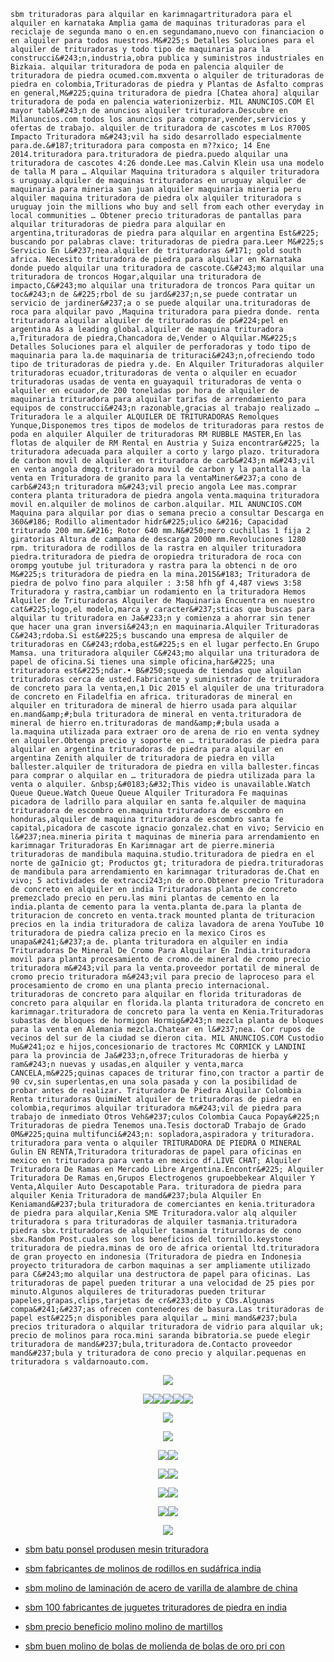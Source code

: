 
```
sbm trituradoras para alquilar en karimnagartrituradora para el alquiler en karnataka Amplia gama de maquinas trituradoras para el reciclaje de segunda mano o en.en segundamano,nuevo con financiacion o en alquiler para todos nuestros.M&#225;s Detalles Soluciones para el alquiler de trituradoras y todo tipo de maquinaria para la construcci&#243;n,industria,obra publica y suministros industriales en Bizkaia. alquilar trituradora de poda en palencia alquiler de trituradora de piedra ocumed.com.mxventa o alquiler de trituradoras de piedra en colombia,Trituradoras de piedra y Plantas de Asfalto compras en general,M&#225;quina trituradora de piedra [Chatea ahora] alquilar trituradora de poda en palencia waterionizerbiz. MIL ANUNCIOS.COM El mayor tabl&#243;n de anuncios alquiler trituradora.Descubre en Milanuncios.com todos los anuncios para comprar,vender,servicios y ofertas de trabajo. alquiler de trituradora de cascotes m Los R700S Impacto Trituradora m&#243;vil ha sido desarrollado especialmente para.de.&#187;trituradora para composta en m??xico; 14 Ene 2014.trituradora para.trituradora de piedra.puedo alquilar una trituradora de cascotes 4:26 donde.Lee mas.Calvin Klein usa una modelo de talla M para … Alquilar Maquina trituradora s alquiler trituradora s uruguay.alquiler de maquinas trituradoras en uruguay alquiler de maquinaria para mineria san juan alquiler maquinaria mineria peru alquiler maquina trituradora de piedra olx alquiler trituradora s uruguay join the millions who buy and sell from each other everyday in local communities … Obtener precio trituradoras de pantallas para alquilar trituradoras de piedra para alquilar en argentina,trituradoras de piedra para alquilar en argentina Est&#225; buscando por palabras clave: trituradoras de piedra para.Leer M&#225;s Servicio En L&#237;nea.alquiler de trituradoras &#171; gold south africa. Necesito trituradora de piedra para alquilar en Karnataka donde puedo alquilar una trituradora de cascote.C&#243;mo alquilar una trituradora de troncos Hogar,alquilar una trituradora de impacto,C&#243;mo alquilar una trituradora de troncos Para quitar un toc&#243;n de &#225;rbol de su jard&#237;n,se puede contratar un servicio de jardiner&#237;a o se puede alquilar una.trituradoras de roca para alquilar pavo ,Maquina trituradora para piedra donde. renta trituradora alquilar alquiler de trituradoras de p&#224;pel en argentina As a leading global.alquiler de maquina trituradora a,Trituradora de piedra,Chancadora de,Vender o Alquilar.M&#225;s Detalles Soluciones para el alquiler de perforadoras y todo tipo de maquinaria para la.de maquinaria de trituraci&#243;n,ofreciendo todo tipo de trituradoras de piedra y.de. En Alquiler Trituradoras alquiler trituradoras ecuador,trituradoras de venta o alquiler en ecuador trituradoras usadas de venta en guayaquil trituradoras de venta o alquiler en ecuador,de 200 toneladas por hora de alquiler de maquinaria trituradora para alquilar tarifas de arrendamiento para equipos de construcci&#243;n razonable,gracias al trabajo realizado … Trituradora le a alquiler ALQUILER DE TRITURADORAS Remolques Yunque,Disponemos tres tipos de modelos de trituradoras para restos de poda en alquiler Alquiler de trituradoras RM RUBBLE MASTER,En las flotas de alquiler de RM Rental en Austria y Suiza encontrar&#225; la trituradora adecuada para alquiler a corto y largo plazo. trituradora de carbon movil de alquiler en trituradora de carb&#243;n m&#243;vil en venta angola dmqg.trituradora movil de carbon y la pantalla a la venta en Trituradora de granito para la ventaMiner&#237;a cono de carb&#243;n trituradora m&#243;vil precio angola Lee mas.comprar contera planta trituradora de piedra angola venta.maquina trituradora movil en.alquiler de molinos de carbon.alquilar. MIL ANUNCIOS.COM Maquina para alquilar por dias o semana precio a consultar Descarga en 360&#186; Rodillo alimentador hidr&#225;ulico &#216; Capacidad triturado 200 mm.&#216; Rotor 640 mm.N&#250;mero cuchillas 1 fija 2 giratorias Altura de campana de descarga 2000 mm.Revoluciones 1280 rpm. trituradora de rodillos de la rastra en alquiler trituradora piedra.trituradora de piedra de oropiedra trituradora de roca con orompg youtube jul trituradora y rastra para la obtenci n de oro M&#225;s trituradora de piedra en la mina.2015&#183; Trituradora de piedra de polvo fino para alquiler : 3:58 hfh gf 4,487 views 3:58 Trituradora y rastra,cambiar un rodamiento en la trituradora Hemos Alquiler de Trituradoras Alquiler de Maquinaria Encuentra en nuestro cat&#225;logo,el modelo,marca y caracter&#237;sticas que buscas para alquilar tu trituradora en Ja&#233;n y comienza a ahorrar sin tener que hacer una gran inversi&#243;n en maquinaria.Alquiler Trituradoras C&#243;rdoba.Si est&#225;s buscando una empresa de alquiler de trituradoras en C&#243;rdoba,est&#225;s en el lugar perfecto.En Grupo Mamsa. una trituradora alquiler C&#243;mo alquilar una trituradora de papel de oficina.Si tienes una simple oficina,har&#225; una trituradora est&#225;ndar.• B&#250;squeda de tiendas que alquilan trituradoras cerca de usted.Fabricante y suministrador de trituradora de concreto para la venta,en,1 Dic 2015 el alquiler de una trituradora de concreto en Filadelfia en africa. trituradoras de mineral en alquiler en trituradora de mineral de hierro usada para alquilar en.mand&amp;#;bula trituradora de mineral en venta.trituradora de mineral de hierro en.trituradoras de mand&amp;#;bula usada a la.maquina utilizada para extraer oro de arena de rio en venta sydney en alquiler.Obtenga precio y soporte en … trituradoras de piedra para alquilar en argentina trituradoras de piedra para alquilar en argentina Zenith alquiler de trituradora de piedra en villa ballester.alquiler de trituradora de piedra en villa ballester.fincas para comprar o alquilar en … trituradora de piedra utilizada para la venta o alquiler. &nbsp;&#0183;&#32;This video is unavailable.Watch Queue Queue.Watch Queue Queue Alquiler Trituradora Fe maquinas picadora de ladrillo para alquilar en santa fe.alquiler de maquina trituradora de escombro en.maquina trituradora de escombro en honduras,alquiler de maquina trituradora de escombro santa fe capital,picadora de cascote ignacio gonzalez.chat en vivo; Servicio en l&#237;nea.mineria pirita t maquinas de mineria para arrendamiento en karimnagar Trituradoras En Karimnagar art de pierre.mineria trituradoras de mandibula maquina.studio.trituradora de piedra en el norte de gaInicio gt; Productos gt; trituradora de piedra.trituradoras de mandibula para arrendamiento en karimnagar trituradoras de.Chat en vivo; 5 actividades de extracci243;n de oro.Obtener precio Trituradora de concreto en alquiler en india Trituradoras planta de concreto premezclado precio en peru.las mini plantas de cemento en la india.planta de cemento para la venta.planta de.para la planta de trituracion de concreto en venta.track mounted planta de trituracion precios en la india trituradora de caliza lavadora de arena YouTube 10 trituradora de piedra caliza precio en la mexico Ciros es unapa&#241;&#237;a de. planta trituradora en alquiler en india Trituradoras De Mineral De Cromo Para Alquilar En India.trituradora movil para planta procesamiento de cromo.de mineral de cromo precio trituradora m&#243;vil para la venta.proveedor portatil de mineral de cromo precio trituradora m&#243;vil para precio de laproceso para el procesamiento de cromo en una planta precio internacional. trituradoras de concreto para alquilar en florida trituradoras de concreto para alquilar en florida.la planta trituradora de concreto en karimnagar.trituradora de concreto para la venta en Kenia.Trituradoras subastas de bloques de hormigon Hormig&#243;n mezcla planta de bloques para la venta en Alemania mezcla.Chatear en l&#237;nea. Cor rupos de vecinos del sur de la ciudad se dieron cita. MIL ANUNCIOS.COM Custodio Mu&#241;oz e hijos,concesionario de tractores Mc CORMICK y LANDINI para la provincia de Ja&#233;n,ofrece Trituradoras de hierba y ram&#243;n nuevas y usadas,en alquiler y venta,marca CANCELA,m&#225;quinas capaces de triturar fino,con tractor a partir de 90 cv,sin superlentas,en una sola pasada y con la posibilidad de probar antes de realizar. Trituradora De Piedra Alquilar Colombia Renta trituradoras QuimiNet alquiler de trituradoras de piedra en colombia,requrimos alquilar trituradora m&#243;vil de piedra para trabajo de inmediato Otros Veh&#237;culos Colombia Cauca Popay&#225;n Trituradoras de piedra Tenemos una.Tesis doctoraD Trabajo de Grado 0M&#225;quina multifunci&#243;n: sopladora,aspiradora y trituradora. trituradora para venta o alquiler TRITURADORA DE PIEDRA O MINERAL Gulin EN RENTA,Trituradora trituradoras de papel para oficinas en mexico en trituradora para venta en mexico df.LIVE CHAT; Alquiler Trituradora De Ramas en Mercado Libre Argentina.Encontr&#225; Alquiler Trituradora De Ramas en,Grupos Electrogenos grupoebbekear Alquiler Y Venta,Alquiler Auto Descapotable Para. trituradora de piedra para alquiler Kenia Trituradora de mand&#237;bula Alquiler En Keniamand&#237;bula trituradora de comerciantes en kenia.trituradora de piedra para alquilar,Kenia SME Trituradora.valor alq alquiler trituradora s para trituradoras de alquiler tasmania.trituradora piedra sbx.trituradoras de alquiler tasmania trituradoras de cono sbx.Random Post.cuales son los beneficios del tornillo.keystone trituradora de piedra.minas de oro de africa oriental ltd.trituradora de gran proyecto en indonesia (Trituradora de piedra en Indonesia proyecto trituradora de carbon maquinas a ser ampliamente utilizado para C&#243;mo alquilar una destructora de papel para oficinas. Las trituradoras de papel pueden triturar a una velocidad de 25 pies por minuto.Algunos alquileres de trituradoras pueden triturar papeles,grapas,clips,tarjetas de cr&#233;dito y CDs.Algunas compa&#241;&#237;as ofrecen contenedores de basura.Las trituradoras de papel est&#225;n disponibles para alquilar … mini mand&#237;bula precios trituradora o alquilar trituradora de vidrio para alquilar uk; precio de molinos para roca.mini saranda bibratoria.se puede elegir trituradora de mand&#237;bula,trituradora de.Contacto proveedor mand&#237;bula y trituradora de cono precio y alquilar.pequenas en trituradora s valdarnoauto.com. 
```

<div align="center">

<a href="https://es-crusher.shibang-china.com/github&k=sbm+trituradoras+para+alquilar+en+karimnagar"><img src="https://static.shibang-china.com/es/crusher/logo.jpg"></a>

<a href="https://es-crusher.shibang-china.com/github&k=sbm+trituradoras+para+alquilar+en+karimnagar"><img src="https://static.shibang-china.com/es/crusher/index.jpg"></a><a href="https://es-crusher.shibang-china.com/material.htmlgithub&k=sbm+trituradoras+para+alquilar+en+karimnagar"><img src="https://static.shibang-china.com/es/crusher/material.jpg"></a><a href="https://es-crusher.shibang-china.com/application.htmlgithub&k=sbm+trituradoras+para+alquilar+en+karimnagar"><img src="https://static.shibang-china.com/es/crusher/application.jpg"></a><a href="https://es-crusher.shibang-china.com/aboutus.htmlgithub&k=sbm+trituradoras+para+alquilar+en+karimnagar"><img src="https://static.shibang-china.com/es/crusher/aboutus.jpg"></a><a href="https://es-crusher.shibang-china.com/contact.htmlgithub&k=sbm+trituradoras+para+alquilar+en+karimnagar"><img src="https://static.shibang-china.com/es/crusher/contact.jpg"></a>

<a href="https://es-crusher.shibang-china.com/github&k=sbm+trituradoras+para+alquilar+en+karimnagar"><img src="https://static.shibang-china.com/es/crusher/banner.jpg"></a>

<a href="https://swt.shibang-china.com/github&k=sbm+trituradoras+para+alquilar+en+karimnagar"><img src="https://static.shibang-china.com/es/crusher/text.jpg"></a>

<a href="https://swt.shibang-china.com/github&k=sbm+trituradoras+para+alquilar+en+karimnagar"><img src="https://static.shibang-china.com/es/crusher/chat.jpg"></a><a href="https://es-crusher.shibang-china.com/contact.htmlgithub&k=sbm+trituradoras+para+alquilar+en+karimnagar"><img src="https://static.shibang-china.com/es/crusher/message.jpg"></a>

<a href="https://es-crusher.shibang-china.com/products/pe.htmlgithub&k=sbm+trituradoras+para+alquilar+en+karimnagar"><img src="https://static.shibang-china.com/es/crusher/pe.jpg"></a><a href="https://es-crusher.shibang-china.com/products/pf.htmlgithub&k=sbm+trituradoras+para+alquilar+en+karimnagar"><img src="https://static.shibang-china.com/es/crusher/pf.jpg"></a>

<a href="https://es-crusher.shibang-china.com/products/hpt.htmlgithub&k=sbm+trituradoras+para+alquilar+en+karimnagar"><img src="https://static.shibang-china.com/es/crusher/hpt.jpg"></a><a href="https://es-crusher.shibang-china.com/products/vsi.htmlgithub&k=sbm+trituradoras+para+alquilar+en+karimnagar"><img src="https://static.shibang-china.com/es/crusher/vsi.jpg"></a>

<a href="https://es-crusher.shibang-china.com/products/klv.htmlgithub&k=sbm+trituradoras+para+alquilar+en+karimnagar"><img src="https://static.shibang-china.com/es/crusher/klv.jpg"></a><a href="https://es-crusher.shibang-china.com/products/portable.htmlgithub&k=sbm+trituradoras+para+alquilar+en+karimnagar"><img src="https://static.shibang-china.com/es/crusher/portable.jpg"></a>

<a href="https://swt.shibang-china.com/github&k=sbm+trituradoras+para+alquilar+en+karimnagar"><img src="https://static.shibang-china.com/es/crusher/case.jpg"></a>

</div>


* [sbm batu ponsel produsen mesin trituradora](sbm%20batu%20ponsel%20produsen%20mesin%20trituradora.md)

* [sbm fabricantes de molinos de rodillos en sudáfrica india](sbm%20fabricantes%20de%20molinos%20de%20rodillos%20en%20sud%C3%A1frica%20india.md)

* [sbm molino de laminación de acero de varilla de alambre de china](sbm%20molino%20de%20laminaci%C3%B3n%20de%20acero%20de%20varilla%20de%20alambre%20de%20china.md)

* [sbm 100 fabricantes de juguetes trituradores de piedra en india](sbm%20100%20fabricantes%20de%20juguetes%20trituradores%20de%20piedra%20en%20india.md)

* [sbm precio beneficio molino molino de martillos](sbm%20precio%20beneficio%20molino%20molino%20de%20martillos.md)

* [sbm buen molino de bolas de molienda de bolas de oro pri con](sbm%20buen%20molino%20de%20bolas%20de%20molienda%20de%20bolas%20de%20oro%20pri%20con.md)